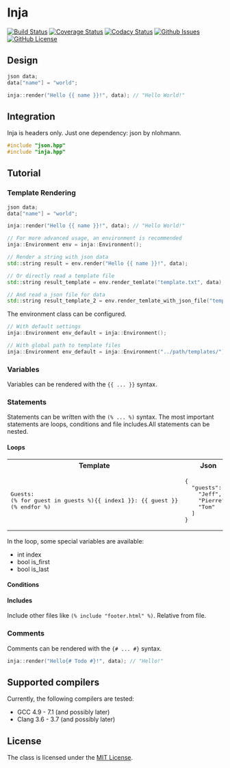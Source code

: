 # Inja

[![Build Status](https://travis-ci.org/pantor/inja.svg?branch=master)](https://travis-ci.org/pantor/inja)
[![Coverage Status](https://img.shields.io/coveralls/pantor/inja.svg)](https://coveralls.io/r/pantor/inja)
[![Codacy Status](https://api.codacy.com/project/badge/Grade/aa2041f1e6e648ae83945d29cfa0da17)](https://www.codacy.com/app/pantor/inja?utm_source=github.com&amp;utm_medium=referral&amp;utm_content=pantor/inja&amp;utm_campaign=Badge_Grade)
[![Github Issues](https://img.shields.io/github/issues/pantor/inja.svg)](http://github.com/pantor/inja/issues)
[![GitHub License](https://img.shields.io/badge/license-MIT-blue.svg)](https://raw.githubusercontent.com/pantor/inja/master/LICENSE)


## Design

```c++
json data;
data["name"] = "world";

inja::render("Hello {{ name }}!", data); // "Hello World!"
```

## Integration

Inja is headers only. Just one dependency: json by nlohmann. 

```c++
#include "json.hpp"
#include "inja.hpp"
```
    

## Tutorial


### Template Rendering
```c++
json data;
data["name"] = "world";

inja::render("Hello {{ name }}!", data); // "Hello World!"

// For more advanced usage, an environment is recommended
inja::Environment env = inja::Environment();

// Render a string with json data
std::string result = env.render("Hello {{ name }}!", data);

// Or directly read a template file
std::string result_template = env.render_temlate("template.txt", data);

// And read a json file for data
std::string result_template_2 = env.render_temlate_with_json_file("template.txt", "data.json");
```

The environment class can be configured.
```c++
// With default settings
inja::Environment env_default = inja::Environment();

// With global path to template files
inja::Environment env_default = inja::Environment("../path/templates/"); 
```

### Variables

Variables can be rendered with the `{{ ... }}` syntax.


### Statements

Statements can be written with the `(% ... %)` syntax. The most important statements are loops, conditions and file includes.All statements can be nested.

#### Loops

<table>
	<tbody>
		<tr>
      		<th>Template</th>
      		<th>Json</th>
      		<th>Result</th>
    	</tr>
		<tr>
			<td>
<pre lang="txt">
Guests:
(% for guest in guests %){{ index1 }}: {{ guest }}
(% endfor %)</pre>
			</td>
			<td>
<pre lang="json">
{
  "guests":  [
    "Jeff",
    "Pierre",
    "Tom"
  ]
}</pre>
			</td>
			<td>
<pre lang="txt">
Guests:
1. Jeff
2. Pierre
3. Tom
</pre>
			</td>
		</tr>
	</tbody>
</table>

In the loop, some special variables are available:
- int index
- bool is_first
- bool is_last

#### Conditions

#### Includes

Include other files like `(% include "footer.html" %)`. Relative from file.

### Comments

Comments can be rendered with the `{# ... #}` syntax.

```c++
inja::render("Hello{# Todo #}!", data); // "Hello!"
```

## Supported compilers

Currently, the following compilers are tested:

- GCC 4.9 - 7.1 (and possibly later)
- Clang 3.6 - 3.7 (and possibly later)


## License

The class is licensed under the [MIT License](https://raw.githubusercontent.com/pantor/inja/master/LICENSE).



